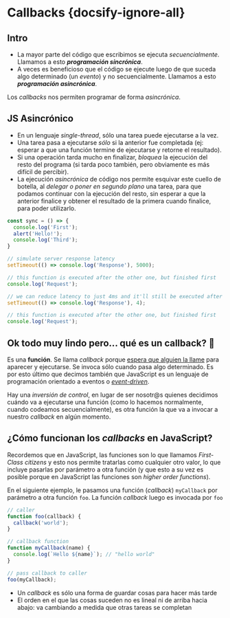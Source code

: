 # Callbacks {docsify-ignore-all}

## Intro

- La mayor parte del código que escribimos se ejecuta _secuencialmente_. Llamamos a esto _**programación sincrónica**_.
- A veces es beneficioso que el código se ejecute luego de que suceda algo determinado (un _evento_) y no secuencialmente. Llamamos a esto _**programación asincrónica**_.

Los _callbacks_ nos permiten programar de forma _asincrónica_.

## JS Asincrónico

- En un lenguaje _single-thread_, sólo una tarea puede ejecutarse a la vez.
- Una tarea pasa a ejecutarse _sólo_ si la anterior fue completada (ej: esperar a que una función termine de ejecutarse y retorne el resultado).
- Si una operación tarda mucho en finalizar, _bloquea_ la ejecución del resto del programa (si tarda poco también, pero obviamente es más difícil de percibir).
- La ejecución _asincrónica_ de código nos permite esquivar este cuello de botella, al _delegar o poner en segundo plano_ una tarea, para que podamos continuar con la ejecución del resto, sin esperar a que la anterior finalice y obtener el resultado de la primera cuando finalice, para poder utilizarlo.

```js
const sync = () => {
  console.log('First');
  alert('Hello!');
  console.log('Third');
}
```

```js
// simulate server response latency
setTimeout(() => console.log('Response'), 5000);

// this function is executed after the other one, but finished first
console.log('Request');

// we can reduce latency to just 4ms and it'll still be executed after the 2nd function
setTimeout(() => console.log('Response'), 4);

// this function is executed after the other one, but finished first
console.log('Request');
```

## Ok todo muy lindo pero... qué es un callback? 🤔

Es una **función**. Se llama _callback_ porque [espera que alguien la llame](https://www.youtube.com/watch?v=StKVS0eI85I) para aparecer y ejecutarse. Se invoca sólo cuando pasa algo determinado. Es por esto último que decimos también que JavaScript es un lenguaje de programación orientado a eventos o [_event-driven_](https://en.wikipedia.org/wiki/Event-driven_programming).

Hay una _inversión de control_, en lugar de ser nosotr@s quienes decidimos cuándo va a ejecutarse una función (como lo hacemos normalmente, cuando codeamos secuencialmente), es otra función la que va a invocar a nuestro _callback_ en algún momento.

## ¿Cómo funcionan los _callbacks_ en JavaScript?

Recordemos que en JavaScript, las funciones son lo que llamamos _First-Class citizens_ y esto nos permite tratarlas como cualquier otro valor, lo que incluye pasarlas por parámetro a otra función (y que esto a su vez es posible porque en JavaScript las funciones son _higher order functions_).

En el siguiente ejemplo, le pasamos una función (_callback_) `myCallback` por parámetro a otra función `foo`. La función _callback_ luego es invocada por `foo`

```js
// caller
function foo(callback) {
  callback('world');
}

// callback function
function myCallback(name) {
  console.log(`Hello ${name}`); // "hello world"
}

// pass callback to caller
foo(myCallback);
```

- Un _callback_ es sólo una forma de guardar cosas para hacer más tarde
- El orden en el que las cosas suceden no es lineal ni de arriba hacia abajo: va cambiando a medida que otras tareas se completan

